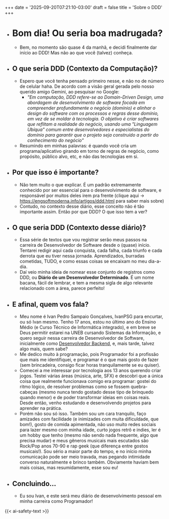 +++
date = '2025-09-20T07:21:10-03:00'
draft = false
title = 'Sobre o DDD'
+++

- # Bom dia! Ou seria boa madrugada?
	- Bem, no momento são quase 4 da manhã, e decidi finalmente dar início ao DDD! Mas não ao que você (talvez) conheça.
- ## O que seria DDD (Contexto da Computação)?
	- Espero que você tenha pensado primeiro nesse, e não no de número de celular haha. De acordo com a visão geral gerada pelo nosso querido amigo Gemini, ao pesquisar no Google:
		- *"Em computação, DDD refere-se ao Domain-Driven Design, uma abordagem de desenvolvimento de software focada em compreender profundamente o negócio (domínio) e alinhar o design do software com os processos e regras desse domínio, em vez de se moldar à tecnologia. O objetivo é criar softwares que reflitam a realidade do negócio, usando uma "Linguagem Ubíqua" comum entre desenvolvedores e especialistas do domínio para garantir que o projeto seja construído a partir do conhecimento do negócio"*
	- Resumindo em minhas palavras: é quando você cria um programa/aplicativo girando em torno de regras de negócio, como propósito, público alvo, etc, e não das tecnologias em si.
- ## Por que isso é importante?
	- Não tem muito o que explicar. É um padrão extremamente conhecido por ser essencial para o desenvolvimento de software, e responsável por muitos deles irem pra frente (clique aqui -> https://engsoftmoderna.info/artigos/ddd.html para saber mais sobre)
	- Contudo, no contexto desse diário, esse conceito não é tão importante assim. Então por que DDD? O que isso tem a ver?
- ## O que seria DDD (Contexto desse diário)?
	- Essa série de textos que vou registrar serão meus passos na carreira de Desenvolvedor de Software desde o (quase) início. Tentarei redigir aqui cada conquista, cada falha, cada triunfo e cada derrota que eu tiver nessa jornada. Aprendizados, burradas cometidas, TUDO, e como essas coisas se encaixam no meu dia-a-dia.
	- Daí veio minha ideia de nomear esse conjunto de registros como DDD, ou **Diário de um Desenvolvedor Determinado**. É um nome bacana, fácil de lembrar, e tem a mesma sigla de algo relevante relacionado com a área, parece perfeito!
- ## E afinal, quem vos fala?
	- Meu nome é Ivan Pedro Sampaio Gonçalves, IvanPSG para encurtar, ou só Ivan mesmo. Tenho 17 anos, estou no último ano do Ensino Médio (e Curso Técnico de Informática integrado), e em breve se Deus permitir estarei na UNEB cursando Sistemas da Informação, e quero seguir nessa carreira de Desenvolvedor de Software, inicialmente como [Desenvolvedor Backend](https://ebaconline.com.br/blog/desenvolvedor-back-end-seo), e, mais tarde, talvez algo mais, quem sabe?
	- Me dedico muito à programação, pois Programador foi a profissão que mais me identifiquei, e programar é o que mais gosto de fazer (sem brincadeira, consigo ficar horas tranquilamente se eu quiser).
	- Comecei a me interessar por tecnologia aos 13 anos querendo criar jogos. Testei várias áreas (música, arte, SFX) e descobri que a única coisa que realmente funcionava comigo era programar: gostei do ritmo lógico, de resolver problemas como se fossem quebra-cabeças (mesmo nunca tendo gostado desse tipo de brinquedo quando menor) e de poder transformar ideias em coisas reais. Desde então, venho estudando e desenvolvendo projetos para aprender na 
	  prática.  
	- Porém não sou só isso. Também sou um cara tranquilo, faço amizades com facilidade (e inimizades com muita dificuldade, que bom!), gosto de comida apimentada, não uso muito redes sociais para lazer mesmo com minha idade, curto jogos retrô e indies, ler é um hobby que tenho (mesmo não sendo nada frequente, algo que precisa mudar) e meus gêneros musicais mais escutados são Rock/Pop anos 70-90 e rap geek (que diferença entre gostos musicais!). Sou sério a maior parte do tempo, e no início minha comunicação pode ser meio travada, mas pegando intimidade converso naturalmente e brinco também. Obviamente haviam bem mais coisas, mas resumidamente, esse sou eu!
- ## Concluindo...
	- Eu sou Ivan, e este será meu diário de desenvolvimento pessoal em minha carreira como Programador!

{{< ai-safety-text >}}